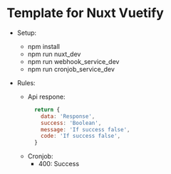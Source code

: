 # Template for Nuxt Vuetify

- Setup:
    - npm install
    - npm run nuxt_dev
    - npm run webhook_service_dev
    - npm run cronjob_service_dev

- Rules:
    - Api respone:
      ```js
        return {
          data: 'Response',
          success: 'Boolean',
          message: 'If success false',
          code: 'If success false',
        }
      ```
    - Cronjob:
      - 400: Success
